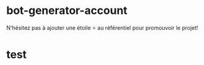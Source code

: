 # bot-generator-account

N'hésitez pas à ajouter une étoile ⭐ au référentiel pour promouvoir le projet!


# test
